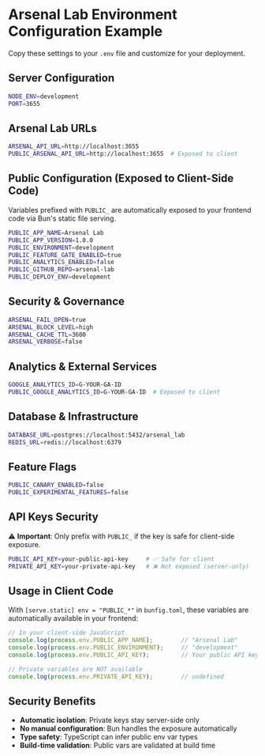 # Arsenal Lab Environment Configuration Example

Copy these settings to your `.env` file and customize for your deployment.

## Server Configuration
```bash
NODE_ENV=development
PORT=3655
```

## Arsenal Lab URLs
```bash
ARSENAL_API_URL=http://localhost:3655
PUBLIC_ARSENAL_API_URL=http://localhost:3655  # Exposed to client
```

## Public Configuration (Exposed to Client-Side Code)
Variables prefixed with `PUBLIC_` are automatically exposed to your frontend code via Bun's static file serving.

```bash
PUBLIC_APP_NAME=Arsenal Lab
PUBLIC_APP_VERSION=1.0.0
PUBLIC_ENVIRONMENT=development
PUBLIC_FEATURE_GATE_ENABLED=true
PUBLIC_ANALYTICS_ENABLED=false
PUBLIC_GITHUB_REPO=arsenal-lab
PUBLIC_DEPLOY_ENV=development
```

## Security & Governance
```bash
ARSENAL_FAIL_OPEN=true
ARSENAL_BLOCK_LEVEL=high
ARSENAL_CACHE_TTL=3600
ARSENAL_VERBOSE=false
```

## Analytics & External Services
```bash
GOOGLE_ANALYTICS_ID=G-YOUR-GA-ID
PUBLIC_GOOGLE_ANALYTICS_ID=G-YOUR-GA-ID  # Exposed to client
```

## Database & Infrastructure
```bash
DATABASE_URL=postgres://localhost:5432/arsenal_lab
REDIS_URL=redis://localhost:6379
```

## Feature Flags
```bash
PUBLIC_CANARY_ENABLED=false
PUBLIC_EXPERIMENTAL_FEATURES=false
```

## API Keys Security
⚠️ **Important**: Only prefix with `PUBLIC_` if the key is safe for client-side exposure.

```bash
PUBLIC_API_KEY=your-public-api-key     # ✅ Safe for client
PRIVATE_API_KEY=your-private-api-key   # ❌ Not exposed (server-only)
```

## Usage in Client Code

With `[serve.static] env = "PUBLIC_*"` in `bunfig.toml`, these variables are automatically available in your frontend:

```javascript
// In your client-side JavaScript
console.log(process.env.PUBLIC_APP_NAME);        // "Arsenal Lab"
console.log(process.env.PUBLIC_ENVIRONMENT);     // "development"
console.log(process.env.PUBLIC_API_KEY);         // Your public API key

// Private variables are NOT available
console.log(process.env.PRIVATE_API_KEY);        // undefined
```

## Security Benefits

- **Automatic isolation**: Private keys stay server-side only
- **No manual configuration**: Bun handles the exposure automatically
- **Type safety**: TypeScript can infer public env var types
- **Build-time validation**: Public vars are validated at build time
